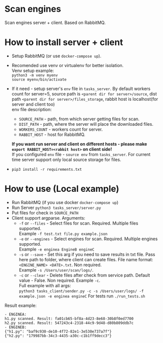 
Scan engines
=====================

Scan engines server + client. Based on RabbitMQ. 

# How to install server + client

- Setup RabbitMQ (or use `docker-compose up`).
- Recomended use venv or virtualenv for better isolation.\
  Venv setup example: \
  `python3 -m venv myenv`\
  `source myenv/bin/activate`
- If it need - setup server's `env` file in `tasks_server`. By default workers count for server=5,
  source path is `<parent dir for server>/source`, dist path `<parent dir for server>/files_storage`, 
  rabbit host is localhost(for server and client too)\
  env file description:
  - `SOURCE_PATH` - path, from which server getting files for scan.
  - `DIST_PATH` - path, where the server will place the downloaded files.
  - `WORKERS_COUNT` - workers count for server.
  - `RABBIT_HOST` - host for RabbitMQ. 
  
  **If you want run server and client on different hosts - please make `export RABBIT_HOST=<rabbit host>` on client side!** \
  If you configured `env` file - `source env` from `tasks_server`.
  For current time server support only local source storage for files.
- `pip3 install -r requirements.txt`

    
# How to use (Local example)

- Run RabbitMQ (if you use docker `docker-compose up`)
- Run Server `python3 tasks_server/server.py`
- Put files for check in `SOURCE_PATH`
- Client support argparse. Arguments:
   - `-f` or `--files` - Select files for scan. Required. Multiple files supported.\
   Example `-f test.txt file.py example.json`
   - `-e` or `--engines` - Select engines for scan. Required. Multiple engines supported. \
   Example `-e enginea EngineB engineC`
   - `-s` or `--save` - Set this arg if you need to save results in txt file. Pass here path to folder, where client can create files. File name format: `<ENGINE_NAME> <DATE>.txt`. Non required. \
   Example `-s /Users/user/scan/logs/`. 
   - `-c` or `--clear` - Delete files after check from service path. Default value - False. Non required. Example `-c`.\
   Full example with all args:\
   `python3 tasks_client/sender.py -c -s /Users/user/logs/ -f example.json -e enginea engineC`
For tests run `./run_tests.sh`
 
Result example:
```
- ENGINEA:
h1.py scanned. Result: fa01cb65-bf8a-4d23-8e68-30b8f0ed7700
h2.py scanned. Result: 547243c4-2318-44c9-9d48-d80b809ddb7c
- ENGINEB:
{"h1.py": "baf9c930-de10-4f72-82e1-3e530e737a7f"}
{"h2.py": "179987bb-34c3-4435-a30c-c1b1ff9decc3"}
```
